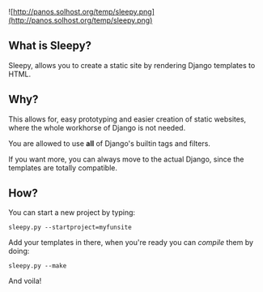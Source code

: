 ![http://panos.solhost.org/temp/sleepy.png](http://panos.solhost.org/temp/sleepy.png)

## What is Sleepy? ##
Sleepy, allows you to create a static site by rendering Django templates to HTML.

## Why? ##
This allows for, easy prototyping and easier creation of static websites, where the whole workhorse of Django is not needed.

You are allowed to use **all** of Django's builtin tags and filters.

If you want more, you can always move to the actual Django, since the templates are totally compatible.

## How? ##
You can start a new project by typing:
```
sleepy.py --startproject=myfunsite
```

Add your templates in there, when you're ready you can _compile_ them by doing:
```
sleepy.py --make
```

And voila!